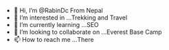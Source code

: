 - 👋 Hi, I’m @RabinDc From Nepal
- 👀 I’m interested in ...Trekking and Travel
- 🌱 I’m currently learning ...SEO
- 💞️ I’m looking to collaborate on ...Everest Base Camp
- 📫 How to reach me ...There

<!---
RabinDc/RabinDc is a ✨ special ✨ repository because its `README.md` (this file) appears on your GitHub profile.
You can click the Preview link to take a look at your changes.
--->
